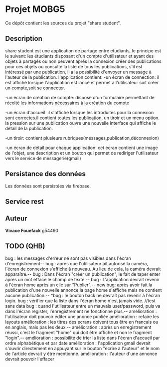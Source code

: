 # Projet MOBG5

Ce dépôt contient les sources du projet "share student".

## Description

share student est une application de partage entre etudiants, le principe est le suivant:
les étudiants disposant d'un compte d'utilisateur et ayant des objets à partagés ou non peuvent après la connexion
créer des publications pour ces objets ou consulté la liste de tous les publications, s'il est intéressé par une publication, il a
la possibilité d'envoyer un message à l'auteur de la publication.
l'application contient:
-un écran de connection: il est affiché lorsque l'application est lancé et permet à l'utilisateur soit créer un compte,soit se connecter.

-un écran de création de compte: dispose d'un formulaire permettant de récolté les informations nécessaires à la création du compte

-un écran d'accueil :il s'affiche lorsque les introduites pour la connexion sont correctes.il contient toutes les publication, un tiroir et un menu option.
la pression sur une publication ouvre une nouvelle interface qui affiche le détail de la publication.

-un tiroir: contient plusieurs rubriques(messages,publication,déconnexion)

-un écran de détail pour chaque application: cet écran contient une image de l'objet, une description et un bouton qui permet de rediriger l'utilisateur vers le service 
de messagerie(gmail)

## Persistance des données

Les données sont persistées via firebase.

## Service rest


## Auteur
**Vivace Fouefack** g54490

## TODO (QHB)
bug : les messages d'erreur ne sont pas visibles dans l'écran d'enregistrement--
bug : après que l'utilisateur ait autorisé la caméra, l'écran de connexion s'affiche à nouveau. Au lieu de cela, la caméra devrait apparaître.-- 
bug : Dans l'écran "créer un publication", le fait de taper enter après un mot efface le champ de texte.-- 
bug : L'application devrait revenir à l'écran home après un clic sur "Publier".--
new bug: après avoir fait la publication d'une nouvelle annonce,la page home s'affiche mais ne contient aucune publication.--
*bug : le bouton back ne devrait pas revenir à l'écran login. 
bug : vérifier que la liste dans l'écran home n'est jamais vide. //test sans data
bug : quand l'utilisateur entre un mauvais user/password, puis va dans l'écran register, l'enregistrement ne fonctionne plus.--
amélioration : l'utilisateur doit pouvoir éditer une anonce publiée
amélioration : refaire les layouts
amélioration : les titres des ecrans doivent tous être en francais ou en anglais, mais pas les deux.-- 
amélioration : après un enregistrement réussi, c'est le fragment "home" qui doit être affiché et non le fragment "login".--
amélioration : possibilité de trier la liste dans l'écran d'accueil par ordre alphabétique et par date
amélioration : l'application gmail devrait s'ouvrir directement en appuyant sur le bouton "ecrire à l'auteur" et le nom de l'article devrait y être mentionné. 
amélioration : l'auteur d'une annonce devrait pouvoir l'effacer


